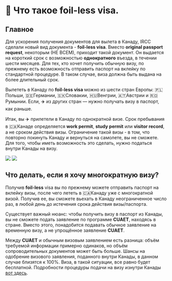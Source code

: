 # 📰 Что такое foil-less visa.
## Главное
Для ускорения получения документов для вылета в Канаду, IRCC сделали новый вид документа - **foil-less visa**. Вместо **original passport request**, некоторым (НЕ ВСЕМ), приходит такой документ. Он выдается на короткий срок с возможностью **однократного** въезда, в течении шести месяцев. Для тех, кто хочет получить обычную визу, по прежнему есть возможность отправить паспорт на вклейку по стандартной процедуре. В таком случае, виза должна быть выдана на более длительный срок.  

Вылететь в Канаду по **foil-less visa**  можно из шести стран Европы: 🇵🇱Польши, 🇩🇪Германии, 🇸🇰Словакии, 🇭🇺Венгрии, 🇦🇹Австрии и 🇷🇴Румынии. Если, ✈️ из других стран — нужно получать визу в паспорт, как раньше.  

Итак, вы ✈️ прилетели в Канаду по однократной визе. Срок пребывания в 🇨🇦Канаде определяется **work permit**, **study permit** или **visitor record**, а не сроком действия визы. Ограничение такой визы - в том, что повторно покинуть Канаду и вернуться на самолете, вы не сможете. Для того, чтобы иметь возможность это сделать, нужно податься внутри Канады на визу.

<div style={{display:"flex",flexWrap:"wrap"}}>
    <img src="/img/photo_2022-04-13%2012.51.38.jpeg" style={{maxWidth:"400px", height:"auto",objectFit:"contain"}} />
    <img src="/img/photo_2022-04-13%2012.51.43.jpeg" style={{maxWidth:"400px", height:"auto",objectFit:"contain"}}  />
</div>

## Что делать, если я хочу многократную визу?
Получив **foil-less** visa вы по прежнему можете отправить паспорт на вклейку визы, после чего лететь в 🇨🇦Канаду уже с многократной визой. Получив ее, вы  сможете вьехать в Канаду неограниченное число раз, в любой день до истечения срока действия визы/паспорта.

Существует важный нюанс: чтобы получить визу в паспорт из Канады, вы не сможете подать заявление по программе **CUAET**, находясь в стране. Вместо этого, понадобится подавать обычное заявление на временную визу, а не упрощённое заявление **CUAET**.

Между **CUAET** и обычным визовым заявлением есть разница: объём требуемой информации примерно одинаков, но объём сопроводительных документов может быть больше. Шансы на одобрение визового заявления, поданного внутри Канады, в данном случае близятся к 100%. Виза, в такой ситуации, все равно будет бесплатной. Подробности процедуры подачи на визу изнутри Канады [вот здесь](https://www.canada.ca/en/immigration-refugees-citizenship/services/visit-canada/apply-new-temporary-resident-visa-within-canada.html).

